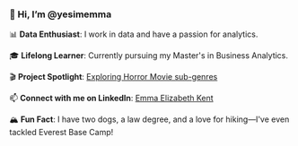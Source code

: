 ### 👋 Hi, I’m @yesimemma

📊 **Data Enthusiast**: I work in data and have a passion for analytics.

🎓 **Lifelong Learner**: Currently pursuing my Master's in Business Analytics.

🎬 **Project Spotlight**: [Exploring Horror Movie sub-genres](https://github.com/yesimemma/horror-genres)

📫 **Connect with me on LinkedIn**: [Emma Elizabeth Kent](https://www.linkedin.com/in/emmaelizabethkent/)

🏔️ **Fun Fact**: I have two dogs, a law degree, and a love for hiking—I've even tackled Everest Base Camp!

<!---  
yesimemma is a ✨ special ✨ repository because its `README.md` (this file) appears on your GitHub profile. You can click the Preview link to take a look at your changes.  
--->
